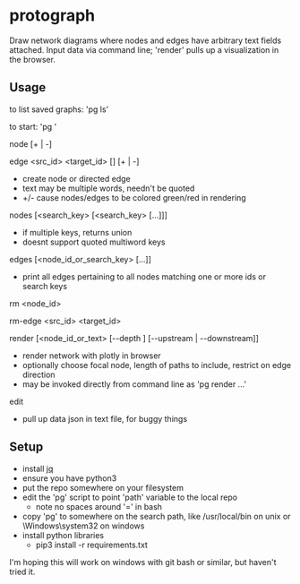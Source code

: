 # protograph

Draw network diagrams where nodes and edges have arbitrary text fields attached. Input data via command line; 'render' pulls up a visualization in the browser.

## Usage

to list saved graphs: 'pg ls'

to start: 'pg <graphname>'



node <text> [+ | -]

edge <src_id> <target_id> [<text>] [+ | -]
- create node or directed edge
- text may be multiple words, needn't be quoted
- +/- cause nodes/edges to be colored green/red in rendering

nodes [<search_key> [<search_key> [...]]]
- if multiple keys, returns union
- doesnt support quoted multiword keys

edges [<node_id_or_search_key> [...]]
- print all edges pertaining to all nodes matching one or more ids or search keys

rm <node_id>

rm-edge <src_id> <target_id>

render [<node_id_or_text> [--depth <int>] [--upstream | --downstream]] 
- render network with plotly in browser
- optionally choose focal node, length of paths to include, restrict on edge direction
- may be invoked directly from command line as 'pg <graph> render ...'

edit
- pull up data json in text file, for buggy things



## Setup

* install [jq](https://github.com/stedolan/jq/releases)
* ensure you have python3
* put the repo somewhere on your filesystem
* edit the 'pg' script to point 'path' variable to the local repo
  * note no spaces around '=' in bash
* copy 'pg' to somewhere on the search path, like /usr/local/bin on unix or \Windows\system32 on windows
* install python libraries
  * pip3 install -r requirements.txt
  
I'm hoping this will work on windows with git bash or similar, but haven't tried it.

